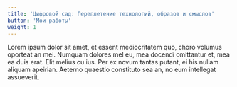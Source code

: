 ```yaml
---
title: 'Цифровой сад: Переплетение технологий, образов и смыслов'
button: 'Мои работы'
weight: 1
---
```


Lorem ipsum dolor sit amet, et essent mediocritatem quo, choro volumus oporteat an mei. Numquam dolores mel eu, mea docendi omittantur et, mea ea duis erat. Elit melius cu ius. Per ex novum tantas putant, ei his nullam aliquam apeirian. Aeterno quaestio constituto sea an, no eum intellegat assueverit.
